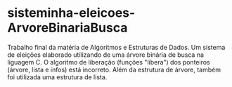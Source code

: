 # sisteminha-eleicoes-ArvoreBinariaBusca
 Trabalho final da matéria de Algoritmos e Estruturas de Dados. Um sistema de eleições elaborado utilizando de uma árvore binária de busca na liguagem C.
 O algoritmo de liberação (funções "libera") dos ponteiros (árvore, lista e infos) está incorreto.
 Além da estrutura de árvore, também foi utilizada uma estrutura de lista.
